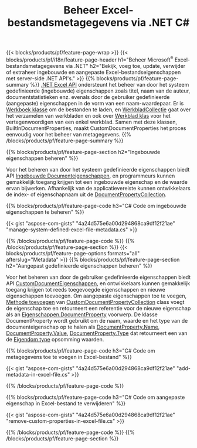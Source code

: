 ﻿---
title: Beheer Excel-bestandsmetagegevens via .NET C#
url: /nl/net/metadata/
description: Metadata van Excel-bestanden bekijken, toevoegen, bewerken, verwijderen of extraheren met slechts enkele regels C#-code
---
{{< blocks/products/pf/feature-page-wrap >}}
{{< blocks/products/pf/i18n/feature-page-header h1="Beheer Microsoft<sup>&reg;</sup> Excel-bestandsmetagegevens via .NET" h2="Bekijk, voeg toe, update, verwijder of extraheer ingebouwde en aangepaste Excel-bestandseigenschappen met server-side .NET API\'s." >}}
{{% blocks/products/pf/feature-page-summary %}}
[.NET Excel API](/cells/net/) ondersteunt het beheer van door het systeem gedefinieerde (ingebouwde) eigenschappen zoals titel, naam van de auteur, documentstatistieken enz. evenals door de gebruiker gedefinieerde (aangepaste) eigenschappen in de vorm van een naam-waardepaar. Er is [Werkboek klasse](https://reference.aspose.com/cells/net/aspose.cells/workbook) om de bestanden te laden, en [WerkbladCollectie](https://reference.aspose.com/cells/net/aspose.cells/worksheetcollection) gaat over het verzamelen van werkbladen en ook over [Werkblad klas](https://reference.aspose.com/cells/net/aspose.cells/worksheet) voor het vertegenwoordigen van een enkel werkblad. Samen met deze klassen, BuiltInDocumentProperties, maakt CustomDocumentProperties het proces eenvoudig voor het beheer van metagegevens. 
{{% /blocks/products/pf/feature-page-summary %}}

{{% blocks/products/pf/feature-page-section h2="Ingebouwde eigenschappen beheren" %}}

Voor het beheren van door het systeem gedefinieerde eigenschappen biedt API [Ingebouwde Documenteigenschappen](https://reference.aspose.com/cells/net/aspose.cells/workbook/properties/builtindocumentproperties), en programmeurs kunnen gemakkelijk toegang krijgen tot een ingebouwde eigenschap en de waarde ervan bijwerken. Afhankelijk van de applicatievereiste kunnen ontwikkelaars de index- of eigenschapnaam uit de [DocumentPropertyCollection](https://reference.aspose.com/cells/net/aspose.cells.properties/documentpropertycollection). 

{{% blocks/products/pf/feature-page-code h3="C# Code om ingebouwde eigenschappen te beheren" %}}

{{< gist "aspose-com-gists" "4a24d575e6a00d294868ca9df12f21ae" "manage-system-defined-excel-file-metadata.cs" >}}

{{% /blocks/products/pf/feature-page-code %}}
{{% /blocks/products/pf/feature-page-section %}}
{{< blocks/products/pf/feature-page-options formats="all" afterslug="Metadata" >}}
{{% blocks/products/pf/feature-page-section h2="Aangepast gedefinieerde eigenschappen beheren" %}}

Voor het beheren van door de gebruiker gedefinieerde eigenschappen biedt API [CustomDocumentEigenschappen](https://reference.aspose.com/cells/net/aspose.cells/workbook/properties/customdocumentproperties), en ontwikkelaars kunnen gemakkelijk toegang krijgen tot reeds toegevoegde eigenschappen en nieuwe eigenschappen toevoegen. Om aangepaste eigenschappen toe te voegen, [Methode toevoegen](https://reference.aspose.com/cells/net/aspose.cells.properties/customdocumentpropertycollection/methods/add/index) van [CustomDocumentPropertyCollection](https://reference.aspose.com/cells/net/aspose.cells.properties/customdocumentpropertycollection) class voegt de eigenschap toe en retourneert een referentie voor de nieuwe eigenschap als an [Eigenschappen.DocumentProperty](https://reference.aspose.com/cells/net/aspose.cells.properties/documentproperty) voorwerp. De klasse DocumentProperty wordt gebruikt om de naam, waarde en het type van de documenteigenschap op te halen als [DocumentProperty.Name](https://reference.aspose.com/cells/net/aspose.cells.properties/documentproperty/properties/name), [DocumentProperty.Value](https://reference.aspose.com/cells/net/aspose.cells.properties/documentproperty/properties/value),  [DocumentProperty.Type](https://reference.aspose.com/cells/net/aspose.cells.properties/documentproperty/properties/type) dat retourneert een van de [Eigendom type](https://reference.aspose.com/cells/net/aspose.cells.properties/propertytype) opsomming waarden. 
 
{{% blocks/products/pf/feature-page-code h3="C# Code om metagegevens toe te voegen in Excel-bestand" %}}

{{< gist "aspose-com-gists" "4a24d575e6a00d294868ca9df12f21ae" "add-metadata-in-excel-file.cs" >}}

{{% /blocks/products/pf/feature-page-code %}}


{{% blocks/products/pf/feature-page-code h3="C# Code om aangepaste eigenschap in Excel-bestand te verwijderen" %}}

{{< gist "aspose-com-gists" "4a24d575e6a00d294868ca9df12f21ae" "remove-custom-properties-in-excel-file.cs" >}}

{{% /blocks/products/pf/feature-page-code %}}
{{% /blocks/products/pf/feature-page-section %}}
